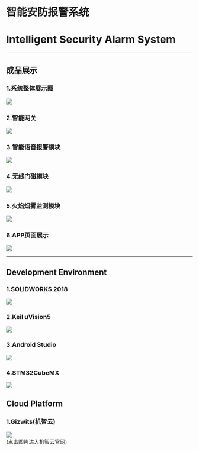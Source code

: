 # 智能安防报警系统
# Intelligent Security Alarm System
****
## 成品展示
### 1.系统整体展示图
![](Photo/Photo2.jpg)
### 2.智能网关
![](Photo/Photo-网关.jpg)
### 3.智能语音报警模块
![](Photo/Photo-语音报警器.jpg)
### 4.无线门磁模块
![](Photo/Photo-无线门磁.jpg)
### 5.火焰烟雾监测模块
![](Photo/Photo-气体监控模块.jpg)
### 6.APP页面展示
![](Photo/Photo4.jpg)
****
## Development Environment
### 1.SOLIDWORKS 2018
[![](Photo/software/solidworks.jpg)](https://www.solidworks.com)
### 2.Keil uVision5
[![](Photo/software/keil.jpg)](http://www.keil.com)
### 3.Android Studio
[![](Photo/software/android-studio-logo.jpg)](https://developer.android.com/studio)
### 4.STM32CubeMX
[![](Photo/software/stm32cubemx.jpg)](https://www.st.com/zh/development-tools/stm32cubemx.html)
## Cloud Platform
### 1.Gizwits(机智云)
[![](Photo/software/Gizwits.jpg)](http://www.gizwits.com/)  
(点击图片进入机智云官网)




